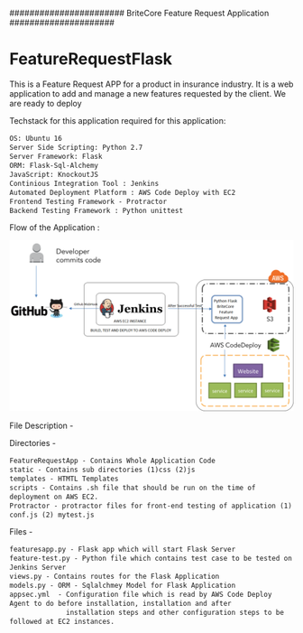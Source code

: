 ####################### BriteCore Feature Request Application #####################

# FeatureRequestFlask

This is a Feature Request APP for a product in insurance industry. It is a web application to add and manage a new features requested by the client. We are ready to deploy


Techstack for this application required for this application:


    OS: Ubuntu 16
    Server Side Scripting: Python 2.7
    Server Framework: Flask
    ORM: Flask-Sql-Alchemy
    JavaScript: KnockoutJS
    Continious Integration Tool : Jenkins
    Automated Deployment Platform : AWS Code Deploy with EC2
    Frontend Testing Framework - Protractor
    Backend Testing Framework : Python unittest
    
    
  Flow of the Application :
  
      
  ![alt text](https://github.com/hirenanandwani/demo/blob/master/BriteCoreCICD.png)
  
   
    
  File Description - 
  
  Directories -
  
    FeatureRequestApp - Contains Whole Application Code
    static - Contains sub directories (1)css (2)js
    templates - HTMTL Templates
    scripts - Contains .sh file that should be run on the time of deployment on AWS EC2.
    Protractor - protractor files for front-end testing of application (1) conf.js (2) mytest.js
    
  Files -
  
    featuresapp.py - Flask app which will start Flask Server
    feature-test.py - Python file which contains test case to be tested on Jenkins Server
    views.py - Contains routes for the Flask Application
    models.py - ORM - Sqlalchmey Model for Flask Application
    appsec.yml  - Configuration file which is read by AWS Code Deploy Agent to do before installation, installation and after
                  installation steps and other configuration steps to be followed at EC2 instances.
    
    
    
    
